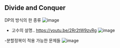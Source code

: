 ## Divide and Conquer
DP의 방식의 한 종류
![image](https://user-images.githubusercontent.com/98008421/175478972-974ef843-4729-4f6d-bdfa-5c6759470600.png)

- 고수의 설명..
https://youtu.be/2Rr2tW9zvRg
![image](https://user-images.githubusercontent.com/98008421/175481073-04c55927-4318-4111-a950-0ef9ef7725ec.png)

-분할정복이 적용 가능한 문제들
![image](https://user-images.githubusercontent.com/98008421/175481156-8cede81f-7ee0-4308-860b-e601e27f90d7.png)
